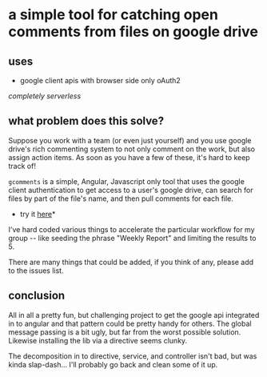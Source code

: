 # a simple tool for catching open comments from files on google drive

## uses
- google client apis with browser side only oAuth2

*completely serverless*

## what problem does this solve?

Suppose you work with a team (or even just yourself) and you use google drive's rich commenting system
to not only comment on the work, but also assign action items.  As soon as you have a few of these, it's hard to keep track of!

`gcomments` is a simple, Angular, Javascript only tool that uses the google client authentication to get access to a user's google drive, can search for files by part of the file's name, and then pull comments for each file.

* try it [here](https://scottrfrancis.github.io/gcomments/)*

I've hard coded various things to accelerate the particular workflow for my group -- like seeding the phrase "Weekly Report" and limiting the results to 5.

There are many things that could be added, if you think of any, please add to the issues list.

## conclusion
All in all a pretty fun, but challenging project to get the google api integrated in to angular and that pattern could be pretty handy for others. The global message passing is a bit ugly, but far from the worst possible solution.  Likewise installing the lib via a directive seems clunky.

The decomposition in to directive, service, and controller isn't bad, but was kinda slap-dash...  I'll probably go back and clean some of it up.
